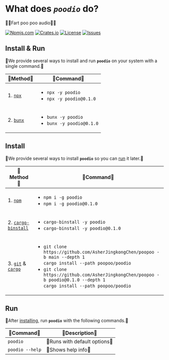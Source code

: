 # What does _`poodio`_ do?

💩💨Fart poo poo audio💨💩

[![Npmjs.com](https://img.shields.io/npm/v/poodio?style=for-the-badge&label=NPMJS&logo=npm&logoColor=%23c33&labelColor=%23333&color=%23c33)](https://www.npmjs.com/package/poodio)
[![Crates.io](https://img.shields.io/crates/v/poodio?style=for-the-badge&label=CRATES&logo=docs.rs&logoColor=%23fc3&labelColor=%23333&color=%23fc3)](https://docs.rs/poodio)
[![License](https://img.shields.io/crates/l/poodio?style=for-the-badge&label=LICENSE&logo=opensourceinitiative&logoColor=%23fff&labelColor=%23333&color=%234a3)](https://docs.rs/crate/poodio/latest/source/LICENSE.txt)
[![Issues](https://img.shields.io/github/issues/AsherJingkongChen/poopoo?style=for-the-badge&label=ISSUES&logo=github&logoColor=%23fff&labelColor=%23333&color=%23eee)](https://github.com/AsherJingkongChen/poopoo/issues)

## Install & Run

💩We provide several ways to install and run **`poodio`** on your system with a single command.💩

| 💩Method💩                                  | 💩Command💩                                                       |
| ------------------------------------------- | ----------------------------------------------------------------- |
| 1. [`npx`](https://nodejs.org/en/download/) | <ul><li>`npx -y poodio`</li><li>`npx -y poodio@0.1.0`</li></ul>   |
| 2. [`bunx`](https://bun.sh/)                | <ul><li>`bunx -y poodio`</li><li>`bunx -y poodio@0.1.0`</li></ul> |

## Install

💩We provide several ways to install **`poodio`** so you can [run](#run) it later.💩

| 💩Method💩                                                                                                               | 💩Command💩                                                                                                                                                                                                                                                           |
| ------------------------------------------------------------------------------------------------------------------------ | --------------------------------------------------------------------------------------------------------------------------------------------------------------------------------------------------------------------------------------------------------------------- |
| 1. [`npm`](https://nodejs.org/en/download/)                                                                              | <ul><li>`npm i -g poodio`</li><li>`npm i -g poodio@0.1.0` </li></ul>                                                                                                                                                                                                  |
| 2. [`cargo-binstall`](https://github.com/cargo-bins/cargo-binstall?tab=readme-ov-file#installation)                      | <ul><li>`cargo-binstall -y poodio`</li><li>`cargo-binstall -y poodio@0.1.0`</li></ul>                                                                                                                                                                                 |
| 3. [`git`](https://git-scm.com/downloads) & [`cargo`](https://doc.rust-lang.org/cargo/getting-started/installation.html) | <ul><li>`git clone https://github.com/AsherJingkongChen/poopoo -b main --depth 1`<br>`cargo install --path poopoo/poodio`</li><li>`git clone https://github.com/AsherJingkongChen/poopoo -b poodio@0.1.0 --depth 1`<br>`cargo install --path poopoo/poodio`</li></ul> |

## Run

💩After [installing](#install), run **`poodio`** with the following commands.💩

| 💩Command💩     | 💩Description💩               |
| --------------- | ----------------------------- |
| `poodio`        | 💩Runs with default options💩 |
| `poodio --help` | 💩Shows help info💩           |
